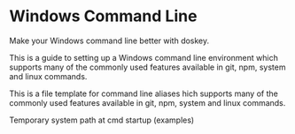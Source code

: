 # Windows Command Line 
Make your Windows command line better with doskey.

This is a guide to setting up a Windows command line environment which supports many of the commonly used features available in git, npm, system and linux commands.

This is a file template for command line aliases hich supports many of the commonly used features available in git, npm, system and linux commands.

Temporary system path at cmd startup (examples)
